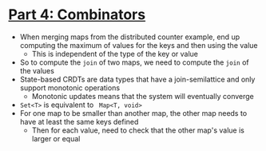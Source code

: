 # [Part 4: Combinators](https://lars.hupel.info/topics/crdt/04-combinators/)
* When merging maps from the distributed counter example, end up computing the maximum of values for the keys and then using the value
  * This is independent of the type of the key or value
* So to compute the `join` of two maps, we need to compute the `join` of the values
* State-based CRDTs are data types that have a join-semilattice and only support monotonic operations
  * Monotonic updates means that the system will eventually converge
* `Set<T>` is equivalent to ` Map<T, void>`
* For one map to be smaller than another map, the other map needs to have at least the same keys defined
  * Then for each value, need to check that the other map's value is larger or equal
